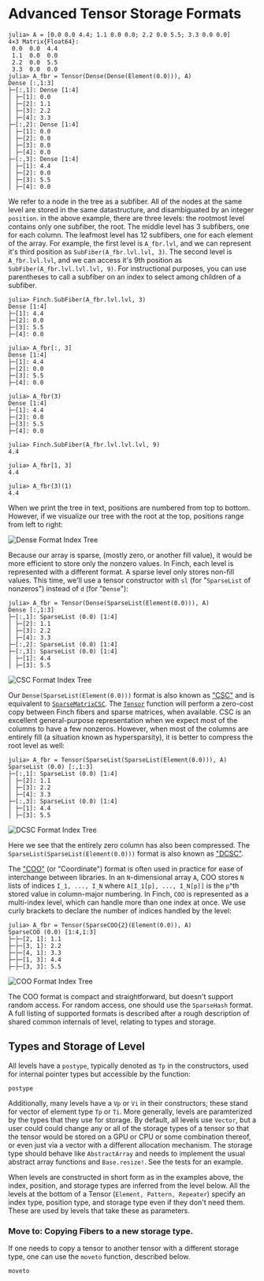 # Advanced Tensor Storage Formats

```jldoctest example1; setup=:(using Finch)
julia> A = [0.0 0.0 4.4; 1.1 0.0 0.0; 2.2 0.0 5.5; 3.3 0.0 0.0]
4×3 Matrix{Float64}:
 0.0  0.0  4.4
 1.1  0.0  0.0
 2.2  0.0  5.5
 3.3  0.0  0.0
julia> A_fbr = Tensor(Dense(Dense(Element(0.0))), A)
Dense [:,1:3]
├─[:,1]: Dense [1:4]
│ ├─[1]: 0.0
│ ├─[2]: 1.1
│ ├─[3]: 2.2
│ ├─[4]: 3.3
├─[:,2]: Dense [1:4]
│ ├─[1]: 0.0
│ ├─[2]: 0.0
│ ├─[3]: 0.0
│ ├─[4]: 0.0
├─[:,3]: Dense [1:4]
│ ├─[1]: 4.4
│ ├─[2]: 0.0
│ ├─[3]: 5.5
│ ├─[4]: 0.0
```

We refer to a node in the tree as a subfiber. All of the nodes at the same level
are stored in the same datastructure, and disambiguated by an integer
`position`.  in the above example, there are three levels: the rootmost level
contains only one subfiber, the root. The middle level has 3 subfibers, one for
each column. The leafmost level has 12 subfibers, one for each element of the
array.  For example, the first level is `A_fbr.lvl`, and we can represent it's
third position as `SubFiber(A_fbr.lvl.lvl, 3)`. The second level is `A_fbr.lvl.lvl`,
and we can access it's 9th position as `SubFiber(A_fbr.lvl.lvl.lvl, 9)`. For
instructional purposes, you can use parentheses to call a subfiber on an index to
select among children of a subfiber.

```jldoctest example1
julia> Finch.SubFiber(A_fbr.lvl.lvl, 3)
Dense [1:4]
├─[1]: 4.4
├─[2]: 0.0
├─[3]: 5.5
├─[4]: 0.0

julia> A_fbr[:, 3]
Dense [1:4]
├─[1]: 4.4
├─[2]: 0.0
├─[3]: 5.5
├─[4]: 0.0

julia> A_fbr(3)
Dense [1:4]
├─[1]: 4.4
├─[2]: 0.0
├─[3]: 5.5
├─[4]: 0.0

julia> Finch.SubFiber(A_fbr.lvl.lvl.lvl, 9)
4.4

julia> A_fbr[1, 3]
4.4

julia> A_fbr(3)(1)
4.4

```

When we print the tree in text, positions are numbered from top to bottom.
However, if we visualize our tree with the root at the top, positions range from
left to right:

![Dense Format Index Tree](../assets/levels-A-d-d-e.png)

Because our array is sparse, (mostly zero, or another fill value), it would be
more efficient to store only the nonzero values. In Finch, each level is
represented with a different format. A sparse level only stores non-fill values.
This time, we'll use a tensor constructor with `sl` (for "`SparseList` of
nonzeros") instead of `d` (for "`Dense`"):

```jldoctest example1
julia> A_fbr = Tensor(Dense(SparseList(Element(0.0))), A)
Dense [:,1:3]
├─[:,1]: SparseList (0.0) [1:4]
│ ├─[2]: 1.1
│ ├─[3]: 2.2
│ ├─[4]: 3.3
├─[:,2]: SparseList (0.0) [1:4]
├─[:,3]: SparseList (0.0) [1:4]
│ ├─[1]: 4.4
│ ├─[3]: 5.5
```

![CSC Format Index Tree](../assets/levels-A-d-sl-e.png)

Our `Dense(SparseList(Element(0.0)))` format is also known as
["CSC"](https://en.wikipedia.org/wiki/Sparse_matrix#Compressed_sparse_column_.28CSC_or_CCS.29)
and is equivalent to
[`SparseMatrixCSC`](https://sparsearrays.juliasparse.org/dev/#man-csc). The
[`Tensor`](@ref) function will perform a zero-cost copy between Finch fibers and
sparse matrices, when available.  CSC is an excellent general-purpose
representation when we expect most of the columns to have a few nonzeros.
However, when most of the columns are entirely fill (a situation known as
hypersparsity), it is better to compress the root level as well:

```jldoctest example1
julia> A_fbr = Tensor(SparseList(SparseList(Element(0.0))), A)
SparseList (0.0) [:,1:3]
├─[:,1]: SparseList (0.0) [1:4]
│ ├─[2]: 1.1
│ ├─[3]: 2.2
│ ├─[4]: 3.3
├─[:,3]: SparseList (0.0) [1:4]
│ ├─[1]: 4.4
│ ├─[3]: 5.5
```

![DCSC Format Index Tree](../assets/levels-A-sl-sl-e.png)

Here we see that the entirely zero column has also been compressed. The
`SparseList(SparseList(Element(0.0)))` format is also known as
["DCSC"](https://ieeexplore.ieee.org/document/4536313).

The
["COO"](https://docs.scipy.org/doc/scipy/reference/generated/scipy.sparse.coo_matrix.html)
(or "Coordinate") format is often used in practice for ease of interchange
between libraries. In an `N`-dimensional array `A`, COO stores `N` lists of
indices `I_1, ..., I_N` where `A[I_1[p], ..., I_N[p]]` is the `p`^th stored
value in column-major numbering. In Finch, `COO` is represented as a multi-index
level, which can handle more than one index at once. We use curly brackets to
declare the number of indices handled by the level:

```jldoctest example1
julia> A_fbr = Tensor(SparseCOO{2}(Element(0.0)), A)
SparseCOO (0.0) [1:4,1:3]
├─├─[2, 1]: 1.1
├─├─[3, 1]: 2.2
├─├─[4, 1]: 3.3
├─├─[1, 3]: 4.4
├─├─[3, 3]: 5.5
```

![COO Format Index Tree](../assets/levels-A-sc2-e.png)

The COO format is compact and straightforward, but doesn't support random
access. For random access, one should use the `SparseHash` format. A full listing
of supported formats is described after a rough description of shared common internals of level,
relating to types and storage.

## Types and Storage of Level

All levels have a `postype`, typically denoted as `Tp` in the constructors, used for internal pointer types but accessible by the
function:

```@docs
postype
```

Additionally, many levels have a `Vp` or `Vi` in their constructors; these stand for vector of element type `Tp` or `Ti`. 
More generally, levels are paramterized by the types that they use for storage. By default, all levels use `Vector`, but a user 
could could change any or all of the storage types of a tensor so that the tensor would be stored on a GPU or CPU or some combination thereof, 
or even just via a vector with a different allocation mechanism.  The storage type should behave like `AbstractArray` 
and needs to implement the usual abstract array functions and `Base.resize!`. See the tests for an example. 

When levels are constructed in short form as in the examples above, the index, position, and storage types are inferred
from the level below. All the levels at the bottom of a Tensor (`Element, Pattern, Repeater`) specify an index type, position type,
and storage type even if they don't need them. These are used by levels that take these as parameters. 

### Move to: Copying Fibers to a new storage type.

If one needs to copy a tensor to another tensor with a different storage type, one can use the `moveto` function, described below.

```@docs
moveto
```